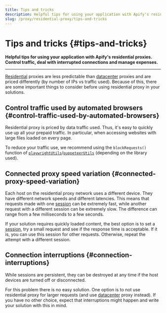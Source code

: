 ```yaml
---
title: Tips and tricks
description: Helpful tips for using your application with Apify's residential proxies. Control traffic, deal with interrupted connections and manage expenses.
slug: /proxy/residential-proxy/tips-and-tricks
---
```


# Tips and tricks {#tips-and-tricks}

**Helpful tips for using your application with Apify's residential proxies. Control traffic, deal with interrupted connections and manage expenses.**

---

[Residential](./index.md) proxies are less predictable than [datacenter](../datacenter_proxy/index.md) proxies and are priced differently (by number of IPs vs traffic used). Because of this, there are some important things to consider before using residential proxy in your solutions.

## Control traffic used by automated browsers {#control-traffic-used-by-automated-browsers}

Residential proxy is priced by data traffic used. Thus, it's easy to quickly use up all your prepaid traffic. In particular, when accessing websites with large files loaded on every page.

To reduce your traffic use, we recommend using the `blockRequests()` function of [`playwrightUtils`](https://crawlee.dev/api/playwright-crawler/namespace/playwrightUtils#blockRequests)/[`puppeteerUtils`](https://crawlee.dev/api/puppeteer-crawler/namespace/puppeteerUtils#blockRequests) (depending on the library used).

## Connected proxy speed variation {#connected-proxy-speed-variation}

Each host on the residential proxy network uses a different device. They have different network speeds and different latencies. This means that requests made with one [session](../index.md) can be extremely fast, while another request with a different session can be extremely slow. The difference can range from a few milliseconds to a few seconds.

If your solution requires quickly loaded content, the best option is to set a [session](../index.md), try a small request and see if the response time is acceptable. If it is, you can use this session for other requests. Otherwise, repeat the attempt with a different session.

## Connection interruptions {#connection-interruptions}

While sessions are persistent, they can be destroyed at any time if the host devices are turned off or disconnected.

For this problem there is no easy solution. One option is to not use residential proxy for larger requests (and use [datacenter](../datacenter_proxy/index.md) proxy instead). If you have no other choice, expect that interruptions might happen and write your solution with this in mind.
